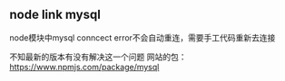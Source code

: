 ## node link mysql
node模块中mysql conncect error不会自动重连，需要手工代码重新去连接

不知最新的版本有没有解决这一个问题
网站的包：https://www.npmjs.com/package/mysql